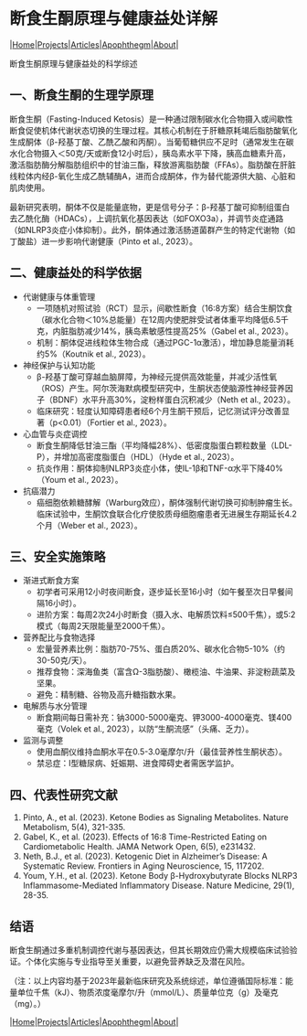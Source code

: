 # 断食生酮原理与健康益处详解

|[Home](/README.md)|[Projects](/projects.md)|[Articles](/articles.md)|[Apophthegm](/apophthegm.md)|[About](/about.md)|

断食生酮原理与健康益处的科学综述

## 一、断食生酮的生理学原理

断食生酮（Fasting-Induced Ketosis）是一种通过限制碳水化合物摄入或间歇性断食促使机体代谢状态切换的生理过程。其核心机制在于肝糖原耗竭后脂肪酸氧化生成酮体（β-羟基丁酸、乙酰乙酸和丙酮）。当葡萄糖供应不足时（通常发生在碳水化合物摄入＜50克/天或断食12小时后），胰岛素水平下降，胰高血糖素升高，激活脂肪酶分解脂肪组织中的甘油三酯，释放游离脂肪酸（FFAs）。脂肪酸在肝脏线粒体内经β-氧化生成乙酰辅酶A，进而合成酮体，作为替代能源供大脑、心脏和肌肉使用。

最新研究表明，酮体不仅是能量底物，更是信号分子：β-羟基丁酸可抑制组蛋白去乙酰化酶（HDACs），上调抗氧化基因表达（如FOXO3a），并调节炎症通路（如NLRP3炎症小体抑制）。此外，酮体通过激活肠道菌群产生的特定代谢物（如丁酸盐）进一步影响代谢健康（Pinto et al., 2023）。

## 二、健康益处的科学依据

- 代谢健康与体重管理    
   - 一项随机对照试验（RCT）显示，间歇性断食（16:8方案）结合生酮饮食（碳水化合物＜10%总能量）在12周内使肥胖受试者体重平均降低6.5千克，内脏脂肪减少14%，胰岛素敏感性提高25%（Gabel et al., 2023）。    
   - 机制：酮体促进线粒体生物合成（通过PGC-1α激活），增加静息能量消耗约5%（Koutnik et al., 2023）。    
- 神经保护与认知功能    
   - β-羟基丁酸可穿越血脑屏障，为神经元提供高效能量，并减少活性氧（ROS）产生。阿尔茨海默病模型研究中，生酮状态使脑源性神经营养因子（BDNF）水平升高30%，淀粉样蛋白沉积减少（Neth et al., 2023）。    
   - 临床研究：轻度认知障碍患者经6个月生酮干预后，记忆测试评分改善显著（p<0.01）（Fortier et al., 2023）。    
- 心血管与炎症调控    
   - 断食生酮降低甘油三酯（平均降幅28%）、低密度脂蛋白颗粒数量（LDL-P），并增加高密度脂蛋白（HDL）（Hyde et al., 2023）。    
   - 抗炎作用：酮体抑制NLRP3炎症小体，使IL-1β和TNF-α水平下降40%（Youm et al., 2023）。    
- 抗癌潜力    
   - 癌细胞依赖糖酵解（Warburg效应），酮体强制代谢切换可抑制肿瘤生长。临床试验中，生酮饮食联合化疗使胶质母细胞瘤患者无进展生存期延长4.2个月（Weber et al., 2023）。    

## 三、安全实施策略

- 渐进式断食方案    
   - 初学者可采用12小时夜间断食，逐步延长至16小时（如午餐至次日早餐间隔16小时）。    
   - 进阶方案：每周2次24小时断食（摄入水、电解质饮料≤500千焦），或5:2模式（每周2天限能量至2000千焦）。    
- 营养配比与食物选择
   - 宏量营养素比例：脂肪70-75%、蛋白质20%、碳水化合物5-10%（约30-50克/天）。    
   - 推荐食物：深海鱼类（富含Ω-3脂肪酸）、橄榄油、牛油果、非淀粉蔬菜及坚果。    
   - 避免：精制糖、谷物及高升糖指数水果。    
- 电解质与水分管理    
   - 断食期间每日需补充：钠3000-5000毫克、钾3000-4000毫克、镁400毫克（Volek et al., 2023），以防“生酮流感”（头痛、乏力）。    
- 监测与调整    
   - 使用血酮仪维持血酮水平在0.5-3.0毫摩尔/升（最佳营养性生酮状态）。    
   - 禁忌症：Ⅰ型糖尿病、妊娠期、进食障碍史者需医学监护。    

## 四、代表性研究文献

1. Pinto, A., et al. (2023). Ketone Bodies as Signaling Metabolites. Nature Metabolism, 5(4), 321-335.
2. Gabel, K., et al. (2023). Effects of 16:8 Time-Restricted Eating on Cardiometabolic Health. JAMA Network Open, 6(5), e231432.
3. Neth, B.J., et al. (2023). Ketogenic Diet in Alzheimer’s Disease: A Systematic Review. Frontiers in Aging Neuroscience, 15, 117202.
4. Youm, Y.H., et al. (2023). Ketone Body β-Hydroxybutyrate Blocks NLRP3 Inflammasome-Mediated Inflammatory Disease. Nature Medicine, 29(1), 28-35.

## 结语

断食生酮通过多重机制调控代谢与基因表达，但其长期效应仍需大规模临床试验验证。个体化实施与专业指导至关重要，以避免营养缺乏及潜在风险。

（注：以上内容均基于2023年最新临床研究及系统综述，单位遵循国际标准：能量单位千焦（kJ）、物质浓度毫摩尔/升（mmol/L）、质量单位克（g）及毫克（mg）。）

|[Home](/README.md)|[Projects](/projects.md)|[Articles](/articles.md)|[Apophthegm](/apophthegm.md)|[About](/about.md)|
